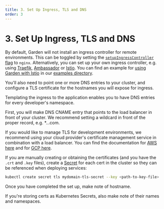 ```yaml
---
title: 3. Set Up Ingress, TLS and DNS
order: 3
---
```


# 3. Set Up Ingress, TLS and DNS

By default, Garden will not install an ingress controller for remote environments. This can be toggled by setting the [`setupIngressController` flag](../../reference/providers/kubernetes.md#providerssetupingresscontroller) to `nginx`. Alternatively, you can set up your own ingress controller, e.g. using [Traefik](https://traefik.io/), [Ambassador](https://www.getambassador.io/) or [Istio](https://istio.io/). You can find an example for [using Garden with Istio](https://github.com/garden-io/garden/tree/0.13.1/examples/istio) in our [examples directory](https://github.com/garden-io/garden/tree/0.13.1/examples).

You'll also need to point one or more DNS entries to your cluster, and configure a TLS certificate for the hostnames
you will expose for ingress.

Templating the ingress to the application enables you to have DNS entries for every developer's namespace.

First, you will make DNS CNAME entry that points to the load balancer in front of your cluster. We recommend setting a wildcard in front of the proper record, e.g. *.<environment>.<your company>.com.

If you would like to manage TLS for development environments, we recommend using your cloud provider's certificate management service in combination with a load balancer. You can find the documentation for [AWS here](https://aws.amazon.com/premiumsupport/knowledge-center/associate-acm-certificate-alb-nlb/) and for [GCP here](https://cloud.google.com/load-balancing/docs/ssl-certificates/google-managed-certs).

If you are manually creating or obtaining the certificates (and you have the `.crt` and `.key` files), create a
[Secret](https://kubernetes.io/docs/concepts/configuration/secret/) for each cert in the cluster so
they can be referenced when deploying services:

```sh
kubectl create secret tls mydomain-tls-secret --key <path-to-key-file> --cert <path-to-crt-file>
```

Once you have completed the set up, make note of
hostname.

If you're storing certs as Kubernetes Secrets, also make note of their names and namespaces.

